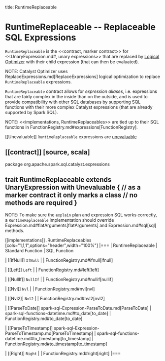title: RuntimeReplaceable

# RuntimeReplaceable -- Replaceable SQL Expressions

`RuntimeReplaceable` is the <<contract, marker contract>> for <<UnaryExpression.md#, unary expressions>> that are replaced by [Logical Optimizer](../catalyst/Optimizer.md#ReplaceExpressions) with their child expression (that can then be evaluated).

NOTE: Catalyst Optimizer uses ReplaceExpressions.md[ReplaceExpressions] logical optimization to replace `RuntimeReplaceable` expressions.

`RuntimeReplaceable` contract allows for *expression aliases*, i.e. expressions that are fairly complex in the inside than on the outside, and is used to provide compatibility with other SQL databases by supporting SQL functions with their more complex Catalyst expressions (that are already supported by Spark SQL).

NOTE: <<implementations, RuntimeReplaceables>> are tied up to their SQL functions in FunctionRegistry.md#expressions[FunctionRegistry].

[[Unevaluable]]
`RuntimeReplaceable` expressions are [unevaluable](Unevaluable.md)

[[contract]]
[source, scala]
----
package org.apache.spark.sql.catalyst.expressions

trait RuntimeReplaceable extends UnaryExpression with Unevaluable {
  // as a marker contract it only marks a class
  // no methods are required
}
----

NOTE: To make sure the `explain` plan and expression SQL works correctly, a `RuntimeReplaceable` implementation should override Expression.md#flatArguments[flatArguments] and Expression.md#sql[sql] methods.

[[implementations]]
.RuntimeReplaceables
[cols="1,1,1",options="header",width="100%"]
|===
| RuntimeReplaceable
| Standard Function
| SQL Function

| [[IfNull]] `IfNull`
|
| FunctionRegistry.md#ifnull[ifnull]

| [[Left]] `Left`
|
| FunctionRegistry.md#left[left]

| [[NullIf]] `NullIf`
|
| FunctionRegistry.md#nullif[nullif]

| [[Nvl]] `Nvl`
|
| FunctionRegistry.md#nvl[nvl]

| [[Nvl2]] `Nvl2`
|
| FunctionRegistry.md#nvl2[nvl2]

| [[ParseToDate]] spark-sql-Expression-ParseToDate.md[ParseToDate]
| spark-sql-functions-datetime.md#to_date[to_date]
| FunctionRegistry.md#to_date[to_date]

| [[ParseToTimestamp]] spark-sql-Expression-ParseToTimestamp.md[ParseToTimestamp]
| spark-sql-functions-datetime.md#to_timestamp[to_timestamp]
| FunctionRegistry.md#to_timestamp[to_timestamp]

| [[Right]] `Right`
|
| FunctionRegistry.md#right[right]
|===
